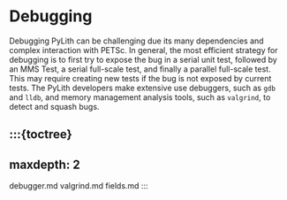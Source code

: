 # Debugging

Debugging PyLith can be challenging due its many dependencies and complex interaction with PETSc.
In general, the most efficient strategy for debugging is to first try to expose the bug in a serial unit test, followed by an MMS Test, a serial full-scale test, and finally a parallel full-scale test.
This may require creating new tests if the bug is not exposed by current tests.
The PyLith developers make extensive use debuggers, such as `gdb` and `lldb`, and memory management analysis tools, such as `valgrind`, to detect and squash bugs.

:::{toctree}
---
maxdepth: 2
---
debugger.md
valgrind.md
fields.md
:::
